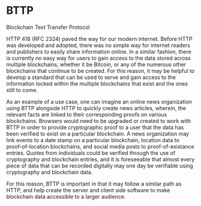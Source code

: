 # BTTP
Blockchain Text Transfer Protocol

HTTP 418 (RFC 2324) paved the way for our modern internet.  Before HTTP was developed and adopted, there was no simple way for internet readers and publishers to easily share information online.  In a similar fashion, there is currently no easy way for users to gain access to the data stored across multiple blockchains, whether it be Bitcoin, or any of the numerous other blockchains that continue to be created.  For this reason, it may be helpful to develop a standard that can be used to serve and gain access to the information locked within the multiple blockchains that exist and the ones still to come.

As an example of a use case, one can imagine an online news organization using BTTP alongside HTTP to quickly create news articles, wherein, the relevant facts are linked to their corresponding proofs on various blockchains.  Browsers would need to be upgraded or created to work with BTTP in order to provide cryptographic proof to a user that the data has been verified to exist on a particular blockchain.  A news organization may link events to a date stamp on a particular blockchain, location data to proof-of-location blockchains, and social media posts to proof-of-existance entries.  Quotes from individuals could be verified through the use of cryptography and blockchain entries, and it is foreseeable that almost every piece of data that can be recorded digitally may one day be verifiable using cryptography and blockchain data.

For this reason, BTTP is important in that it may follow a similar path as HTTP, and help create the server and client side software to make blockchain data accessible to a larger audience.

